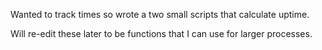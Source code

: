 Wanted to track times so wrote a two small scripts that calculate uptime.

Will re-edit these later to be functions that I can use for larger processes.
